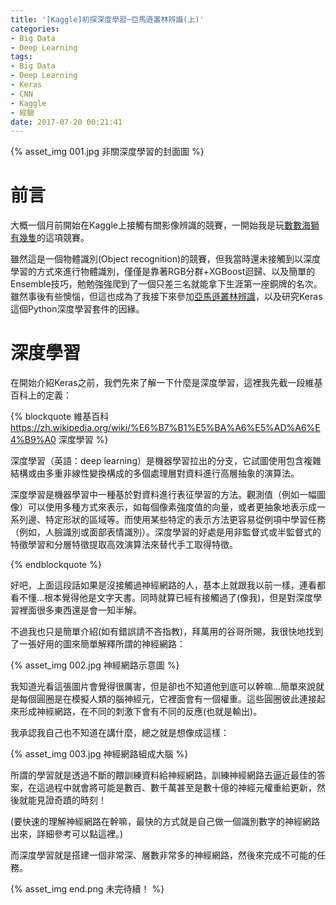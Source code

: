 ```yaml
---
title: '[Kaggle]初探深度學習─亞馬遜叢林辨識(上)'
categories:
- Big Data
- Deep Learning
tags:
- Big Data
- Deep Learning
- Keras
- CNN
- Kaggle
- 經驗
date: 2017-07-20 00:21:41
---
```


{% asset_img 001.jpg 非關深度學習的封面圖 %}

# 前言
大概一個月前開始在Kaggle上接觸有關影像辨識的競賽，一開始我是玩[數數海獅有幾隻](https://www.kaggle.com/c/noaa-fisheries-steller-sea-lion-population-count)的這項競賽。

雖然這是一個物體識別(Object recognition)的競賽，但我當時還未接觸到以深度學習的方式來進行物體識別，僅僅是靠著RGB分群+XGBoost迴歸、以及簡單的Ensemble技巧，勉勉強強爬到了一個只差三名就能拿下生涯第一座銅牌的名次。雖然事後有些懊惱，但這也成為了我接下來參加[亞馬遜叢林辨識](https://www.kaggle.com/c/planet-understanding-the-amazon-from-space)，以及研究Keras這個Python深度學習套件的因緣。

<!--more-->

# 深度學習

在開始介紹Keras之前，我們先來了解一下什麼是深度學習，這裡我先截一段維基百科上的定義：

{% blockquote 維基百科 https://zh.wikipedia.org/wiki/%E6%B7%B1%E5%BA%A6%E5%AD%A6%E4%B9%A0 深度學習 %}

深度學習（英語：deep learning）是機器學習拉出的分支，它試圖使用包含複雜結構或由多重非線性變換構成的多個處理層對資料進行高層抽象的演算法。

深度學習是機器學習中一種基於對資料進行表征學習的方法。觀測值（例如一幅圖像）可以使用多種方式來表示，如每個像素強度值的向量，或者更抽象地表示成一系列邊、特定形狀的區域等。而使用某些特定的表示方法更容易從例項中學習任務（例如，人臉識別或面部表情識別）。深度學習的好處是用非監督式或半監督式的特徵學習和分層特徵提取高效演算法來替代手工取得特徵。

{% endblockquote %}

好吧，上面這段話如果是沒接觸過神經網路的人，基本上就跟我以前一樣，連看都看不懂...根本覺得他是文字天書。同時就算已經有接觸過了(像我)，但是對深度學習裡面很多東西還是會一知半解。

不過我也只是簡單介紹(如有錯誤請不吝指教)，拜萬用的谷哥所賜，我很快地找到了一張好用的圖來簡單解釋所謂的神經網路：

{% asset_img 002.jpg 神經網路示意圖 %}

我知道光看這張圖片會覺得很厲害，但是卻也不知道他到底可以幹嘛...簡單來說就是每個圓圈是在模擬人類的腦神經元，它裡面會有一個權重。這些圓圈彼此連接起來形成神經網路，在不同的刺激下會有不同的反應(也就是輸出)。

我承認我自己也不知道在講什麼，總之就是想像成這樣：

{% asset_img 003.jpg 神經網路組成大腦 %}

所謂的學習就是透過不斷的餵訓練資料給神經網路，訓練神經網路去逼近最佳的答案，在這過程中就會將可能是數百、數千萬甚至是數十億的神經元權重給更新，然後就能見證奇蹟的時刻！

(要快速的理解神經網路在幹嘛，最快的方式就是自己做一個識別數字的神經網路出來，詳細參考可以點這裡。)

而深度學習就是搭建一個非常深、層數非常多的神經網路，然後來完成不可能的任務。

{% asset_img end.png 未完待續！ %}